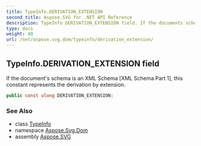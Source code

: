 ```yaml
---
title: TypeInfo.DERIVATION_EXTENSION
second_title: Aspose.SVG for .NET API Reference
description: TypeInfo DERIVATION_EXTENSION field. If the documents schema is an XML Schema XML Schema Part 1 this constant represents the derivation by extension
type: docs
weight: 40
url: /net/aspose.svg.dom/typeinfo/derivation_extension/
---
```

## TypeInfo.DERIVATION_EXTENSION field

If the document's schema is an XML Schema [XML Schema Part 1], this constant represents the derivation by extension.

```csharp
public const ulong DERIVATION_EXTENSION;
```

### See Also

* class [TypeInfo](../)
* namespace [Aspose.Svg.Dom](../../../aspose.svg.dom/)
* assembly [Aspose.SVG](../../../)
